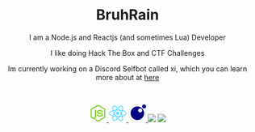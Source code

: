<h1  align="center">BruhRain</h1>
<p align="center">I am a Node.js and Reactjs (and sometimes Lua) Developer</p>
<p align="center">I like doing Hack The Box and CTF Challenges</p>
<p align="center">Im currently working on a Discord Selfbot called xi, which you can learn more about at <a href="https://vaxio.me/xi/">here</a></p>
<br>
<p align="center">
  <a title="Node.js" href="https://nodejs.org/">
    <img width="35" src="https://github.com/devicons/devicon/blob/master/icons/nodejs/nodejs-original.svg">
  </a>
  <a title="React" href="https://reactjs.org">
    <img width="35" src="https://github.com/devicons/devicon/blob/master/icons/react/react-original.svg">
  </a>
    </a>
  <a title="Lua" href="https://lua.org">
    <img width="35" src="https://github.com/devicons/devicon/blob/master/icons/lua/lua-original.svg">
  </a>
  <img src="https://github.com/vaxiobbxx/jstrieb-stats-fork/blob/master/generated/overview.svg">
  <img src="https://github.com/vaxiobbxx/jstrieb-stats-fork/blob/master/generated/languages.svg">
</p>
